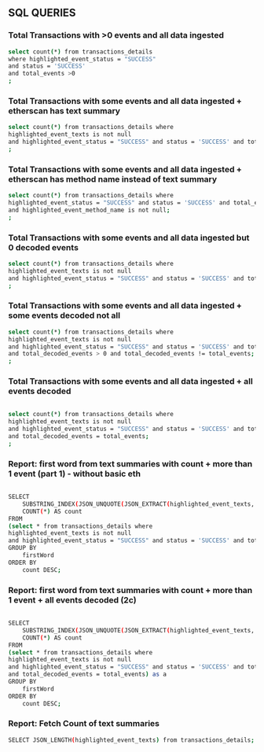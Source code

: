 ## SQL QUERIES ##

### Total Transactions with >0 events and all data ingested
```bash
select count(*) from transactions_details 
where highlighted_event_status = "SUCCESS" 
and status = 'SUCCESS' 
and total_events >0
;
```

### Total Transactions with some events and all data ingested + etherscan has text summary
```bash
select count(*) from transactions_details where 
highlighted_event_texts is not null 
and highlighted_event_status = "SUCCESS" and status = 'SUCCESS' and total_events >0;
;
```

### Total Transactions with some events and all data ingested + etherscan has method name instead of text summary
```bash
select count(*) from transactions_details where 
highlighted_event_status = "SUCCESS" and status = 'SUCCESS' and total_events >0
and highlighted_event_method_name is not null;
;
```

### Total Transactions with some events and all data ingested but 0 decoded events
```bash
select count(*) from transactions_details where 
highlighted_event_texts is not null 
and highlighted_event_status = "SUCCESS" and status = 'SUCCESS' and total_events >0 and total_decoded_events = 0;
;
```

### Total Transactions with some events and all data ingested + some events decoded not all
```bash
select count(*) from transactions_details where 
highlighted_event_texts is not null 
and highlighted_event_status = "SUCCESS" and status = 'SUCCESS' and total_events >0 
and total_decoded_events > 0 and total_decoded_events != total_events;
;
```

### Total Transactions with some events and all data ingested + all events decoded
```bash

select count(*) from transactions_details where 
highlighted_event_texts is not null 
and highlighted_event_status = "SUCCESS" and status = 'SUCCESS' and total_events >0 
and total_decoded_events = total_events;
;
```

### Report: first word from text summaries with count + more than 1 event (part 1) - without basic eth
```bash

SELECT
    SUBSTRING_INDEX(JSON_UNQUOTE(JSON_EXTRACT(highlighted_event_texts, '$[0]')), ' ', 1) AS firstWord,
    COUNT(*) AS count
FROM
(select * from transactions_details where 
highlighted_event_texts is not null 
and highlighted_event_status = "SUCCESS" and status = 'SUCCESS' and total_events >0 ) as a
GROUP BY
    firstWord
ORDER BY
    count DESC;
```    

### Report: first word from text summaries with count + more than 1 event + all events decoded (2c)
```bash

SELECT
    SUBSTRING_INDEX(JSON_UNQUOTE(JSON_EXTRACT(highlighted_event_texts, '$[0]')), ' ', 1) AS firstWord,
    COUNT(*) AS count
FROM
(select * from transactions_details where 
highlighted_event_texts is not null 
and highlighted_event_status = "SUCCESS" and status = 'SUCCESS' and total_events >0 
and total_decoded_events = total_events) as a
GROUP BY
    firstWord
ORDER BY
    count DESC;
```    

### Report: Fetch Count of text summaries
```bash
SELECT JSON_LENGTH(highlighted_event_texts) from transactions_details;
```
